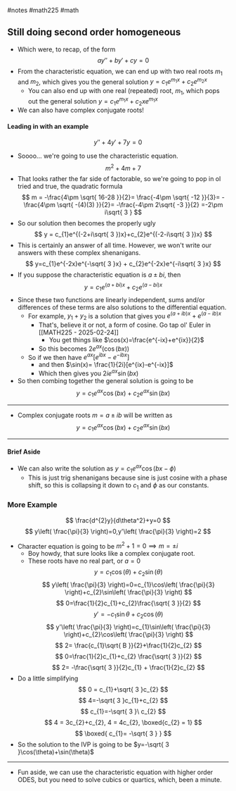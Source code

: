 #notes #math225 #math 

## Still doing second order homogeneous
- Which were, to recap, of the form $$
ay''  + by' +cy = 0
$$
- From the characteristic equation, we can end up with two real roots $m_{1}$ and $m_{2}$, which gives you the general solution $y=c_{1}e^{m_{1}x}+c_{2}e^{m_{2}x}$
	- You can also end up with one real (repeated) root, $m_{1}$, which pops out the general solution $y=c_{1}e^{m_{1}x}+c_{2}xe^{m_{1}x}$
- We can also have complex conjugate roots!
#### Leading in with an example
$$
y''+4y'+7y=0
$$
- Soooo... we're going to use the characteristic equation. $$
m^{2}+4m+7
$$
- That looks rather the far side of factorable, so we're going to pop in ol tried and true, the quadratic formula
$$
m = -\frac{4\pm \sqrt{ 16-28 }}{2}= \frac{-4\pm \sqrt{ -12 }}{3}= -\frac{4\pm \sqrt{ -(4)(3) }}{2}= -\frac{-4\pm 2\sqrt{ -3 }}{2} =-2\pm i\sqrt{ 3 }
$$
- So our solution then becomes the properly ugly $$
y = c_{1}e^{(-2+i\sqrt{ 3 })x}+c_{2}e^{(-2-i\sqrt{ 3 })x}
$$
- This is certainly an answer of all time. However, we won't write our answers with these complex shenanigans.
$$
y=c_{1}e^{-2x}e^{-\sqrt{ 3 }x} + c_{2}e^{-2x}e^{-i\sqrt{ 3 }x}
$$
- If you suppose the characteristic equation is $a\pm bi$, then $$
y = c_{1}e^{(a+bi)x}+c_{2}e^{(a-bi)x}
$$
- Since these two functions are linearly independent, sums and/or differences of these terms are also solutions to the differential equation.
	- For example, $y_{1}+y_{2}$ is a solution that gives you $e^{(a+ib)x}+e^{(a-ib)x}$
		- That's, believe it or not, a form of cosine. Go tap ol' Euler in [[MATH225 - 2025-02-24]]
			- You get things like $\cos(x)=\frac{e^{-ix}+e^{ix}}{2}$
		- So this becomes $2e^{ax}(\cos(bx))$
	- So if we then have $e^{ax}[e^{ibx}-e^{-ibx}]$
		- and then $\sin(x)= \frac{1}{2i}[e^{ix}-e^{-ix}]$
		- Which then gives you $2ie^{ax}\sin(bx)$
- So then combing together the general solution is going to be $$
y=c_{1}e^{ax}\cos(bx)+c_{2}e^{ax}\sin(bx)
$$
----
-  Complex conjugate roots $m=a\pm ib$ will be written as $$
y = c_{1}e^{ax}\cos(bx)+c_{2}e^{ax}\sin(bx)
$$
---
#### Brief Aside
- We can also write the solution as $y = c_{1}e^{ax}\cos(bx-\phi)$
	- This is just trig shenanigans because sine is just cosine with a phase shift, so this is collapsing it down to $c_{1}$ and $\phi$ as our constants.

### More Example
$$
\frac{d^{2}y}{d\theta^2}+y=0
$$
$$
y\left( \frac{\pi}{3} \right)=0,y'\left( \frac{\pi}{3} \right)=2
$$
- Character equation is going to be $m^{2}+1=0\implies m=\pm i$
	- Boy howdy, that sure looks like a complex conjugate root.
	- These roots have no real part, or $a=0$
$$
y=c_{1}\cos(\theta)+c_{2}\sin(\theta)
$$
$$
y\left( \frac{\pi}{3} \right)=0=c_{1}\cos\left( \frac{\pi}{3} \right)+c_{2}\sin\left( \frac{\pi}{3} \right)
$$
$$
0=\frac{1}{2}c_{1}+c_{2}\frac{\sqrt{ 3 }}{2}
$$
$$
y' = -c_{1}\sin \theta+c_{2}\cos(\theta)
$$
$$
y'\left( \frac{\pi}{3} \right)=c_{1}\sin\left( \frac{\pi}{3} \right)+c_{2}\cos\left( \frac{\pi}{3} \right)
$$
$$
2= \frac{c_{1}\sqrt{ B }}{2}+\frac{1}{2}c_{2}
$$
$$
0=\frac{1}{2}c_{1}+c_{2} \frac{\sqrt{ 3 }}{2}
$$
$$
2= -\frac{\sqrt{ 3 }}{2}c_{1} + \frac{1}{2}c_{2}
$$
- Do a little simplifying
$$
0 = c_{1}+\sqrt{ 3 }c_{2}
$$
$$
4=-\sqrt{ 3 }c_{1}+c_{2}
$$
$$
c_{1}=-\sqrt{ 3 }\ c_{2}
$$
$$
4 = 3c_{2}+c_{2}, 4 = 4c_{2}, \boxed{c_{2} = 1}
$$
$$
\boxed{
c_{1}= -\sqrt{ 3 }
}
$$
- So the solution to the IVP is going to be $y=-\sqrt{ 3 }\cos(\theta)+\sin(\theta)$
---
- Fun aside, we can use the characteristic equation with higher order ODES, but you need to solve cubics or quartics, which, been a minute.
